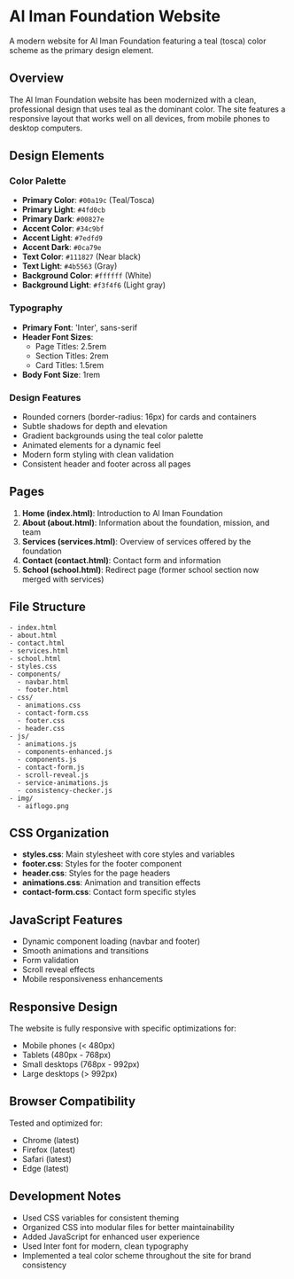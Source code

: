 # Al Iman Foundation Website

A modern website for Al Iman Foundation featuring a teal (tosca) color scheme as the primary design element.

## Overview

The Al Iman Foundation website has been modernized with a clean, professional design that uses teal as the dominant color. The site features a responsive layout that works well on all devices, from mobile phones to desktop computers.

## Design Elements

### Color Palette

- **Primary Color**: `#00a19c` (Teal/Tosca)
- **Primary Light**: `#4fd0cb`
- **Primary Dark**: `#00827e`
- **Accent Color**: `#34c9bf`
- **Accent Light**: `#7edfd9`
- **Accent Dark**: `#0ca79e`
- **Text Color**: `#111827` (Near black)
- **Text Light**: `#4b5563` (Gray)
- **Background Color**: `#ffffff` (White)
- **Background Light**: `#f3f4f6` (Light gray)

### Typography

- **Primary Font**: 'Inter', sans-serif
- **Header Font Sizes**:
  - Page Titles: 2.5rem
  - Section Titles: 2rem
  - Card Titles: 1.5rem
- **Body Font Size**: 1rem

### Design Features

- Rounded corners (border-radius: 16px) for cards and containers
- Subtle shadows for depth and elevation
- Gradient backgrounds using the teal color palette
- Animated elements for a dynamic feel
- Modern form styling with clean validation
- Consistent header and footer across all pages

## Pages

1. **Home (index.html)**: Introduction to Al Iman Foundation
2. **About (about.html)**: Information about the foundation, mission, and team
3. **Services (services.html)**: Overview of services offered by the foundation
4. **Contact (contact.html)**: Contact form and information
5. **School (school.html)**: Redirect page (former school section now merged with services)

## File Structure

```
- index.html
- about.html
- contact.html
- services.html
- school.html
- styles.css
- components/
  - navbar.html
  - footer.html
- css/
  - animations.css
  - contact-form.css
  - footer.css
  - header.css
- js/
  - animations.js
  - components-enhanced.js
  - components.js
  - contact-form.js
  - scroll-reveal.js
  - service-animations.js
  - consistency-checker.js
- img/
  - aiflogo.png
```

## CSS Organization

- **styles.css**: Main stylesheet with core styles and variables
- **footer.css**: Styles for the footer component
- **header.css**: Styles for the page headers
- **animations.css**: Animation and transition effects
- **contact-form.css**: Contact form specific styles

## JavaScript Features

- Dynamic component loading (navbar and footer)
- Smooth animations and transitions
- Form validation
- Scroll reveal effects
- Mobile responsiveness enhancements

## Responsive Design

The website is fully responsive with specific optimizations for:
- Mobile phones (< 480px)
- Tablets (480px - 768px)
- Small desktops (768px - 992px)
- Large desktops (> 992px)

## Browser Compatibility

Tested and optimized for:
- Chrome (latest)
- Firefox (latest)
- Safari (latest)
- Edge (latest)

## Development Notes

- Used CSS variables for consistent theming
- Organized CSS into modular files for better maintainability
- Added JavaScript for enhanced user experience
- Used Inter font for modern, clean typography
- Implemented a teal color scheme throughout the site for brand consistency

